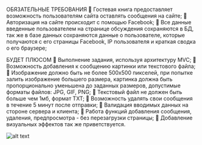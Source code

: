 ОБЯЗАТЕЛЬНЫЕ ТРЕБОВАНИЯ
 Гостевая книга предоставляет возможность пользователям сайта оставлять сообщения на сайте;
 Авторизация на сайте происходит с помощью Facebook;
 Все данные введенные пользователем на странице обсуждения сохраняются в БД,
так же в базе данных сохраняются данные о пользователе, которые получаются с его страницы Facebook, IP пользователя и краткая сводка о его браузере;

БУДЕТ ПЛЮСОМ
 Выполнение задания, используя архитектуру MVC;
 Возможность добавления к сообщению картинки или текстового файла;
 Изображение должно быть не более 500x500 пикселей, при попытке залить изображение большего размера, картинка должна быть пропорционально уменьшена до заданных размеров, допустимые форматы файлов: JPG, GIF, PNG;
 Текстовый файл не должен быть больше чем 1мб, формат TXT;
 Возможность удалять свои сообщения в течение 5 минут после отправки;
 Валидация вводимых данных на стороне сервера и клиента;
 Работа функций добавления сообщения, удаления, предпросмотра - без
перезагрузки страницы;
 Добавление визуальных эффектов так же приветствуется.


![alt text](https://storage.jumpshare.com/preview/neZKmOidXpKVHI3xiRDyHiu2snD4oh7tlyNx8uTz88JZlrFpUPeoRy6L28ZtoI3kW3k2MMTUY0whhsqK3-1Pg90Iq-_ZMIwlJNqsu6s4bO0F1kR3dMUjedqC16uBUu85)
